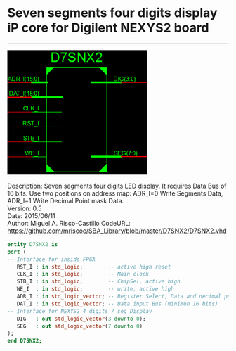# **Seven segments four digits display iP core  for Digilent NEXYS2 board**
- - - 
![](image.png)   

Description: Seven segments four digits LED display. It requires Data Bus of 16 bits. Use two positions on address map: ADR_I=0 Write Segments Data, ADR_I=1 Write Decimal Point mask Data.  
Version: 0.5  
Date: 2015/06/11  
Author: Miguel A. Risco-Castillo
CodeURL: https://github.com/mriscoc/SBA_Library/blob/master/D7SNX2/D7SNX2.vhd  

```vhdl
entity D7SNX2 is
port (
-- Interface for inside FPGA
   RST_I : in std_logic;        -- active high reset
   CLK_I : in std_logic;        -- Main clock
   STB_I : in std_logic;        -- ChipSel, active high
   WE_I  : in std_logic;        -- write, active high
   ADR_I : in std_logic_vector; -- Register Select, Data and decimal point.
   DAT_I : in std_logic_vector; -- Data input Bus (minimun 16 bits)
-- Interface for NEXYS2 4 digits 7 seg Display
   DIG	 : out std_logic_vector(3 downto 0);
   SEG	 : out std_logic_vector(7 downto 0)
);
end D7SNX2;
```

